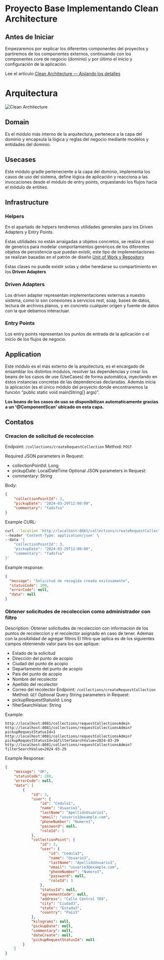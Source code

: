 # Proyecto Base Implementando Clean Architecture

## Antes de Iniciar

Empezaremos por explicar los diferentes componentes del proyectos y partiremos de los componentes externos, continuando con los componentes core de negocio (dominio) y por último el inicio y configuración de la aplicación.

Lee el artículo [Clean Architecture — Aislando los detalles](https://medium.com/bancolombia-tech/clean-architecture-aislando-los-detalles-4f9530f35d7a)

# Arquitectura

![Clean Architecture](https://miro.medium.com/max/1400/1*ZdlHz8B0-qu9Y-QO3AXR_w.png)

## Domain

Es el módulo más interno de la arquitectura, pertenece a la capa del dominio y encapsula la lógica y reglas del negocio mediante modelos y entidades del dominio.

## Usecases

Este módulo gradle perteneciente a la capa del dominio, implementa los casos de uso del sistema, define lógica de aplicación y reacciona a las invocaciones desde el módulo de entry points, orquestando los flujos hacia el módulo de entities.

## Infrastructure

### Helpers

En el apartado de helpers tendremos utilidades generales para los Driven Adapters y Entry Points.

Estas utilidades no están arraigadas a objetos concretos, se realiza el uso de generics para modelar comportamientos
genéricos de los diferentes objetos de persistencia que puedan existir, este tipo de implementaciones se realizan
basadas en el patrón de diseño [Unit of Work y Repository](https://medium.com/@krzychukosobudzki/repository-design-pattern-bc490b256006)

Estas clases no puede existir solas y debe heredarse su compartimiento en los **Driven Adapters**

### Driven Adapters

Los driven adapter representan implementaciones externas a nuestro sistema, como lo son conexiones a servicios rest,
soap, bases de datos, lectura de archivos planos, y en concreto cualquier origen y fuente de datos con la que debamos
interactuar.

### Entry Points

Los entry points representan los puntos de entrada de la aplicación o el inicio de los flujos de negocio.

## Application

Este módulo es el más externo de la arquitectura, es el encargado de ensamblar los distintos módulos, resolver las dependencias y crear los beans de los casos de use (UseCases) de forma automática, inyectando en éstos instancias concretas de las dependencias declaradas. Además inicia la aplicación (es el único módulo del proyecto donde encontraremos la función “public static void main(String[] args)”.

**Los beans de los casos de uso se disponibilizan automaticamente gracias a un '@ComponentScan' ubicado en esta capa.**


## Contatos

### Creacion de solicitud de recoleccion
Endpoint: `/collections/createRequestCollection`
Method: `POST`

Required JSON parameters in Request:
* collectionPointId: Long
* pickupDate: LocalDateTime
Optional JSON parameters in Request:
* commentary: String

Body:
```json
{
    "collectionPointId": 3,
    "pickupDate": "2024-03-29T12:00:00",
    "commentary": "fadsfsa"
}
```

Example CURL:
```bash
curl --location 'http://localhost:8081/collections/createRequestCollection' \
--header 'Content-Type: application/json' \
--data '{
    "collectionPointId": 3,
    "pickupDate": "2024-03-29T12:00:00",
    "commentary": "fadsfsa"
}'
```
Example response:
```json
{
  "message": "Solicitud de recogida creada exitosamente",
  "statusCode": 200,
  "errorCode": null,
  "data": null
}
```

### Obtener solicitudes de recoleccion como administrador con filtro
Description: Obtener solicitudes de recoleccion con informacion de los puntos de recoleccion y el recolector asignado en caso de tener. Ademas con la posibilidad de agregar filtros
El filtro que aplica es de los siguientes campos obteniendo valor para los que aplique:
* Estado de la solicitud
* Dirección del punto de acopio
* Ciudad del punto de acopio
* Departamento del punto de acopio
* Pais del punto de acopio
* Nombre del recolector
* Apellido del recolector
* Correo del recolector
Endpoint: `/collections/createRequestCollection`
Method: `GET`
Optional Query String parameters in Request:
* pickupRequestStatusId: Long
* filterSearchValue: String

Example:
```
http://localhost:8081/collections/requestCollectionsAdmin
http://localhost:8081/collections/requestCollectionsAdmin?pickupRequestStatusId=1
http://localhost:8081/collections/requestCollectionsAdmin?pickupRequestStatusId=1&filterSearchValue=2024-03-29
http://localhost:8081/collections/requestCollectionsAdmin?filterSearchValue=2024-03-29
```
Example Response:
```json
{
    "message": "OK",
    "statusCode": 200,
    "errorCode": null,
    "data": [
        {
            "id": 3,
            "user": {
                "id": "Cedula1",
                "name": "Usuario1",
                "lastName": "ApellidoUsuario1",
                "email": "usuario1@example.com",
                "phoneNumber": "Numero1",
                "password": null,
                "roleId": 1
            },
            "collectionPoint": {
                "id": 3,
                "user": {
                    "id": "Cedula3",
                    "name": "Usuario3",
                    "lastName": "ApellidoUsuario3",
                    "email": "usuario3@example.com",
                    "phoneNumber": "Numero3",
                    "password": null,
                    "roleId": 3
                },
                "statusId": null,
                "agreementCode": null,
                "address": "Calle Central 789",
                "city": "Ciudad3",
                "state": "Estado3",
                "country": "País3"
            },
            "kilograms": null,
            "pickupDate": null,
            "commentary": null,
            "dateCreate": null,
            "pickupRequestStatusId": null
        }
    ]
}
```